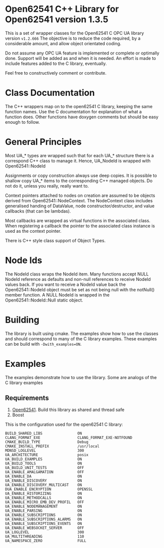 # Open62541 C++ Library for Open62541 version 1.3.5

This is a set of wrapper classes for the Open62541 C OPC UA library version `v1.2.666`
The objective is to reduce the code required, by a considerable amount, and allow object orientated coding.

Do not assume any OPC UA feature is implemented or complete or optimally done. Support will be added as and when
it is needed. An effort is made to include features added to the C library, eventually.

Feel free to constructively comment or contribute.

# Class Documentation

The C++ wrappers map on to the open62541 C library, keeping the same function names. Use the C documentation for explanation of what a function does. Other functions have doxygen comments but should be easy enough to follow.


# General Principles

Most UA_* types are wrapped such that for each UA_* structure there is a correspond C++ class to manage it. Hence,
UA_NodeId is wrapped with Open62541::NodeId

Assignments or copy construction always use deep copies. It is possible to shallow copy UA_* items to the
corresponding C++ managed objects. Do not do it, unless you really, really want to.

Context pointers attached to nodes on creation are assumed to be objects derived from Open62541::NodeContext. The
NodeContext class includes generalised handing of DataValue, node constructor/destructor, and value callbacks (that can be lambdas).

Most callbacks are wrapped as virtual functions in the associated class. When registering a callback the pointer to the associated class instance is used as the context pointer.

There is C++ style class support of Object Types.

# Node Ids

The NodeId class wraps the NodeId item. Many functions accept NULL NodeId reference as defaults and non-null references to receive NodeId values back. If you want to receive a NodeId value back the Open62541::NodeId object must be set as not being null with the notNull() member function. A NULL NodeId is wrapped in the Open62541::NodeId::Null static object.

# Building

The library is built using cmake. The examples show how to use the classes and should correspond to many of the C
library examples. These examples can be build with `-Dwith_examples=ON`.

# Examples

The examples demonstrate how to use the library.  Some are analogs of the C library examples

## Requirements

1.  [Open62541](https://github.com/open62541/open62541). Build this library as shared and thread safe
2.  Boost

This is the configuration used for the open62541 C library:
```
BUILD_SHARED_LIBS                ON
CLANG_FORMAT_EXE                 CLANG_FORMAT_EXE-NOTFOUND
CMAKE_BUILD_TYPE                 Debug
CMAKE_INSTALL_PREFIX             /usr/local
MDNSD_LOGLEVEL                   300
UA_ARCHITECTURE                  posix
UA_BUILD_EXAMPLES                ON
UA_BUILD_TOOLS                   ON
UA_BUILD_UNIT_TESTS              OFF
UA_ENABLE_AMALGAMATION           OFF
UA_ENABLE_DA                     ON
UA_ENABLE_DISCOVERY              ON
UA_ENABLE_DISCOVERY_MULTICAST    ON
DUA_ENABLE_ENCRYPTION            OPENSSL
UA_ENABLE_HISTORIZING            ON
UA_ENABLE_METHODCALLS            ON
UA_ENABLE_MICRO_EMB_DEV_PROFIL   OFF
UA_ENABLE_NODEMANAGEMENT         ON
UA_ENABLE_PARSING                ON
UA_ENABLE_SUBSCRIPTIONS          ON
UA_ENABLE_SUBSCRIPTIONS_ALARMS   ON
UA_ENABLE_SUBSCRIPTIONS_EVENTS   ON
UA_ENABLE_WEBSOCKET_SERVER       OFF
UA_LOGLEVEL                      300
UA_MULTITHREADING                110
UA_NAMESPACE_ZERO                FULL
```
